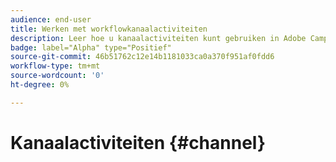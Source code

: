 ```yaml
---
audience: end-user
title: Werken met workflowkanaalactiviteiten
description: Leer hoe u kanaalactiviteiten kunt gebruiken in Adobe Campaign Web-workflows
badge: label="Alpha" type="Positief"
source-git-commit: 46b51762c12e14b1181033ca0a370f951af0fdd6
workflow-type: tm+mt
source-wordcount: '0'
ht-degree: 0%

---
```


# Kanaalactiviteiten {#channel}

